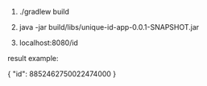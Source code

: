 1. ./gradlew build

2. java -jar build/libs/unique-id-app-0.0.1-SNAPSHOT.jar

3. localhost:8080/id

result example:

{
  "id": 8852462750022474000
}
